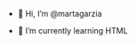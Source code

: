 - 👋 Hi, I’m @martagarzia

- 🌱 I’m currently learning HTML

<!---
- 👀 I’m interested in ...
- 💞️ I’m looking to collaborate on ...
- 📫 How to reach me ...
- 😄 Pronouns: ...
- ⚡ Fun fact: ...
--->

<!---
martagarzia/martagarzia is a ✨ special ✨ repository because its `README.md` (this file) appears on your GitHub profile.
You can click the Preview link to take a look at your changes.
--->
